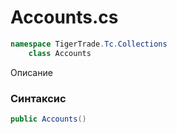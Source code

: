 
# Accounts.cs
```csharp
namespace TigerTrade.Tc.Collections  
    class Accounts
```

Описание

### Синтаксис
```csharp
public Accounts()
```


                    
                    